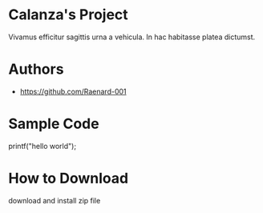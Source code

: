 # Calanza's Project
Vivamus efficitur sagittis urna a vehicula. In hac habitasse platea dictumst.
# Authors
* https://github.com/Raenard-001

# Sample Code
printf("hello world");

# How to Download
download and install zip file 



